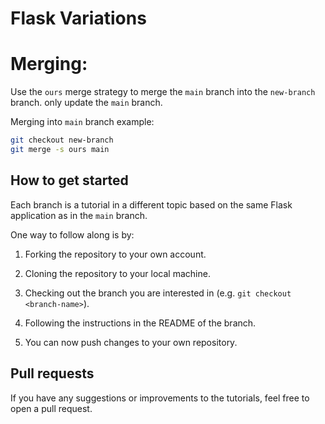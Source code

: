 # Flask Variations

# Merging:

Use the `ours` merge strategy to merge the `main` branch into the `new-branch` branch. only update the `main` branch.

Merging into `main` branch example:

```bash
git checkout new-branch
git merge -s ours main
```

## How to get started

Each branch is a tutorial in a different topic based on the same Flask application as in the `main` branch. 

One way to follow along is by:

1. Forking the repository to your own account.

2. Cloning the repository to your local machine.

3. Checking out the branch you are interested in (e.g. `git checkout <branch-name>`).

4. Following the instructions in the README of the branch.

5. You can now push changes to your own repository. 

## Pull requests

If you have any suggestions or improvements to the tutorials, feel free to open a pull request.

